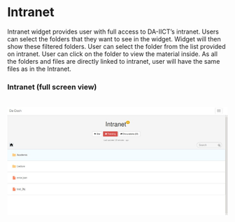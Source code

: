 # Intranet

Intranet widget provides user with full access to DA-IICT’s intranet. Users can select the folders that they want to see in the widget. Widget will then show these filtered folders. User can select the folder from the list provided on intranet. User can click on the folder to view the material inside. As all the folders and files are directly linked to intranet, user will have the same files as in the Intranet.

### Intranet (full screen view)<br/><br/>
![](intranet1.jpg)